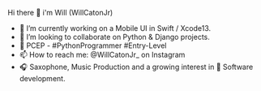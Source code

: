 Hi there 👋 i'm Will (WillCatonJr)

- 🎨 I’m currently working on a Mobile UI in Swift / Xcode13.
- 👯 I’m looking to collaborate on Python & Django projects.
- 🥂 PCEP - #PythonProgrammer #Entry-Level
- 📫 How to reach me: @WillCatonJr_ on Instagram 
- 🎧 Saxophone, Music Production and a growing interest in 📱 Software development.
